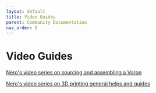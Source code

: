 ```yaml
---
layout: default
title: Video Guides
parent: Community Documentation
nav_order: 5
---
```


# Video Guides

[Nero's video series on sourcing and assembling a Voron](https://www.youtube.com/playlist?list=PL7zrGeKp_8CR7oSREn46GCAteJdN9XGzW)

[Nero's video series on 3D printing general helps and guides](https://www.youtube.com/playlist?list=PL7zrGeKp_8CTDOmpwZr5JnCSJqEghFh9j)

